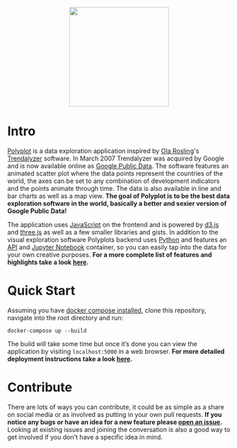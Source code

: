<p align="center"><img width="225" height="225" src="https://github.com/jgphilpott/polyplot/blob/master/app/front/imgs/theme/logo.png"></p>

# Intro

[Polyplot](https://www.polyplot.app) is a data exploration application inspired by [Ola Rosling](https://github.com/olarosling)'s [Trendalyzer](https://en.wikipedia.org/wiki/Trendalyzer) software. In March 2007 Trendalyzer was acquired by Google and is now available online as [Google Public Data](https://www.google.com/publicdata). The software features an animated scatter plot where the data points represent the countries of the world, the axes can be set to any combination of development indicators and the points animate through time. The data is also available in line and bar charts as well as a map view. **The goal of Polyplot is to be the best data exploration software in the world, basically a better and sexier version of Google Public Data!**

The application uses [JavaScript](https://en.wikipedia.org/wiki/JavaScript) on the frontend and is powered by [d3.js](https://github.com/d3/d3) and [three.js](https://github.com/mrdoob/three.js) as well as a few smaller libraries and gists. In addition to the visual exploration software Polyplots backend uses [Python](https://en.wikipedia.org/wiki/Python_(programming_language)) and features an [API](https://github.com/jgphilpott/polyplot/blob/master/docs/api/README.md) and [Jupyter Notebook](https://github.com/jgphilpott/polyplot/blob/master/docs/notes/README.md) container, so you can easily tap into the data for your own creative purposes. **For a more complete list of features and highlights take a look [here](https://github.com/jgphilpott/polyplot/blob/master/docs/features/README.md).**

# Quick Start

Assuming you have [docker compose installed](https://docs.docker.com/compose/install), clone this repository, navigate into the root directory and run:

```
docker-compose up --build
```

The build will take some time but once it’s done you can view the application by visiting `localhost:5000` in a web browser. **For more detailed deployment instructions take a look [here](https://github.com/jgphilpott/polyplot/blob/master/docs/devops/deploy/README.md).**

# Contribute

There are lots of ways you can contribute, it could be as simple as a share on social media or as involved as putting in your own pull requests. **If you notice any bugs or have an idea for a new feature please [open an issue](https://github.com/jgphilpott/polyplot/issues).** Looking at existing issues and joining the conversation is also a good way to get involved if you don't have a specific idea in mind.
